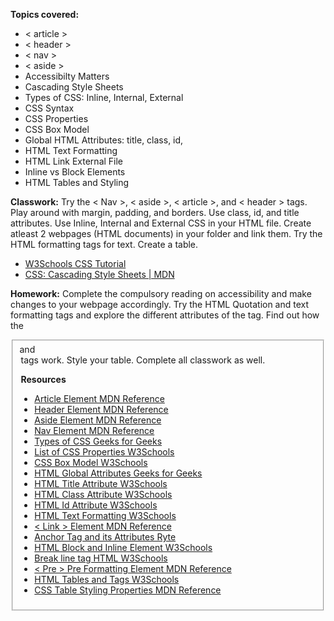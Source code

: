 **Topics covered:**

- < article >
- < header >
- < nav >
- < aside >
- Accessibilty Matters
- Cascading Style Sheets
- Types of CSS: Inline, Internal, External
- CSS Syntax
- CSS Properties
- CSS Box Model
- Global HTML Attributes: title, class, id,
- HTML Text Formatting
- HTML Link External File
- Inline vs Block Elements
- HTML Tables and Styling 

**Classwork:** Try the < Nav >, < aside >, < article >, and < header > tags. Play around with margin, padding, and borders. Use class, id, and title attributes. 
Use Inline, Internal and External CSS in your HTML file.  Create atleast 2 webpages (HTML documents) in your folder and link them.
Try the HTML formatting tags for text. Create a table. 
- [W3Schools CSS Tutorial](https://www.w3schools.com/css/)
- [CSS: Cascading Style Sheets | MDN](https://developer.mozilla.org/en-US/docs/Web/CSS)

**Homework:** Complete the compulsory reading on accessibility and make changes to your webpage accordingly. 
Try the HTML Quotation and text formatting tags and explore the different attributes of the <a> tag. 
Find out how the <fieldset> and <legend> tags work. Style your table. Complete all classwork as well.

**Resources**
- [Article Element MDN Reference](https://developer.mozilla.org/en-US/docs/Web/HTML/Element/article)
- [Header Element MDN Reference](https://developer.mozilla.org/en-US/docs/Web/HTML/Element/header)
- [Aside Element MDN Reference](https://developer.mozilla.org/en-US/docs/Web/HTML/Element/aside)
- [Nav Element MDN Reference](https://developer.mozilla.org/en-US/docs/Web/HTML/Element/nav)
- [Types of CSS Geeks for Geeks](https://www.geeksforgeeks.org/types-of-css-cascading-style-sheet/)
- [List of CSS Properties W3Schools](https://www.w3schools.com/cssref/index.php)
- [CSS Box Model W3Schools](https://www.w3schools.com/css/css_boxmodel.asp)
- [HTML Global Attributes Geeks for Geeks](https://www.geeksforgeeks.org/html-global-attributes/)
- [HTML Title Attribute W3Schools](https://www.w3schools.com/tags/att_global_title.asp)
- [HTML Class Attribute W3Schools](https://www.w3schools.com/html/html_classes.asp)
- [HTML Id Attribute W3Schools](https://www.w3schools.com/html/html_id.asp)
- [HTML Text Formatting W3Schools](https://www.w3schools.com/html/html_formatting.asp)
- [< Link > Element MDN Reference](https://developer.mozilla.org/en-US/docs/Web/HTML/Element/link)
- [Anchor Tag and its Attributes Ryte](https://en.ryte.com/wiki/Anchor_Tag/)
- [HTML Block and Inline Element W3Schools](https://www.w3schools.com/html/html_blocks.asp)
- [Break line tag HTML W3Schools](https://www.w3schools.com/tags/tag_br.asp)
- [< Pre > Pre Formatting Element MDN Reference](https://developer.mozilla.org/en-US/docs/Web/HTML/Element/pre)
- [HTML Tables and Tags W3Schools](https://www.w3schools.com/html/html_tables.asp)
- [CSS Table Styling Properties MDN Reference](https://developer.mozilla.org/en-US/docs/Learn_web_development/Core/Styling_basics/Tables)


